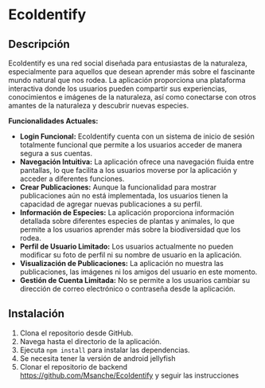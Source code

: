 # EcoIdentify

## Descripción
EcoIdentify es una red social diseñada para entusiastas de la naturaleza, especialmente para aquellos que desean aprender más sobre el fascinante mundo natural que nos rodea. La aplicación proporciona una plataforma interactiva donde los usuarios pueden compartir sus experiencias, conocimientos e imágenes de la naturaleza, así como conectarse con otros amantes de la naturaleza y descubrir nuevas especies.

**Funcionalidades Actuales:**
- **Login Funcional:** EcoIdentify cuenta con un sistema de inicio de sesión totalmente funcional que permite a los usuarios acceder de manera segura a sus cuentas.
- **Navegación Intuitiva:** La aplicación ofrece una navegación fluida entre pantallas, lo que facilita a los usuarios moverse por la aplicación y acceder a diferentes funciones.
- **Crear Publicaciones:** Aunque la funcionalidad para mostrar publicaciones aún no está implementada, los usuarios tienen la capacidad de agregar nuevas publicaciones a su perfil.
- **Información de Especies:** La aplicación proporciona información detallada sobre diferentes especies de plantas y animales, lo que permite a los usuarios aprender más sobre la biodiversidad que los rodea.
- **Perfil de Usuario Limitado:** Los usuarios actualmente no pueden modificar su foto de perfil ni su nombre de usuario en la aplicación.
- **Visualización de Publicaciones:** La aplicación no muestra las publicaciones, las imágenes ni los amigos del usuario en este momento.
- **Gestión de Cuenta Limitada:** No se permite a los usuarios cambiar su dirección de correo electrónico o contraseña desde la aplicación.


## Instalación
1. Clona el repositorio desde GitHub.
2. Navega hasta el directorio de la aplicación.
3. Ejecuta `npm install` para instalar las dependencias.
4. Se necesita tener la versión de android jellyfish
5. Clonar el repositorio de backend https://github.com/Msanche/EcoIdentify y seguir las instrucciones
